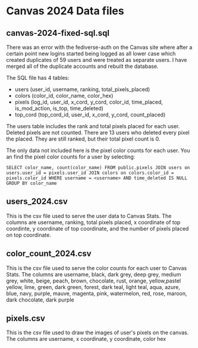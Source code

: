 # Canvas 2024 Data files
## canvas-2024-fixed-sql.sql
There was an error with the fediverse-auth on the Canvas site where after a certain point new logins started being logged as all lower case which created duplicates of 59 users and were treated as separate users. I have merged all of the duplicate accounts and rebuilt the database. 

The SQL file has 4 tables:
* users (user_id, username, ranking, total_pixels_placed)
* colors (color_id, color_name, color_hex)
* pixels (log_id, user_id, x_cord, y_cord, color_id, time_placed, is_mod_action, is_top, time_deleted)
* top_cord (top_cord_id, user_id, x_cord, y_cord, count_placed)

The users table includes the rank and total pixels placed for each user. Deleted pixels are not counted. There are 13 users who deleted every pixel the placed. They are still ranked, but their total pixel count is 0.

The only data not included here is the pixel color counts for each user. You an find the pixel color counts for a user by selecting:

``SELECT color_name, count(color_name)
FROM public.pixels
JOIN users on users.user_id = pixels.user_id
JOIN colors on colors.color_id = pixels.color_id
WHERE username = <username> AND time_deleted IS NULL
GROUP BY color_name``

## users_2024.csv
This is the csv file used to serve the user data to Canvas Stats. The columns are username, ranking, total pixels placed, x coordinate of top coordinte, y coordinate of top coordinate, and the number of pixels placed on top coordinate.

## color_count_2024.csv
This is the csv file used to serve the color counts for each user to Canvas Stats. The columns are username, black, dark grey, deep grey, medium grey, white, beige, peach, brown, chocolate, rust, orange, yellow,pastel yellow, lime, green, dark green, forest, dark teal, light teal, aqua, azure, blue, navy, purple, mauve, magenta, pink, watermelon, red, rose, maroon, dark chocolate, dark purple

## pixels.csv
This is the csv file used to draw the images of user's pixels on the canvas. The columns are username, x coordinate, y coordinate, color hex